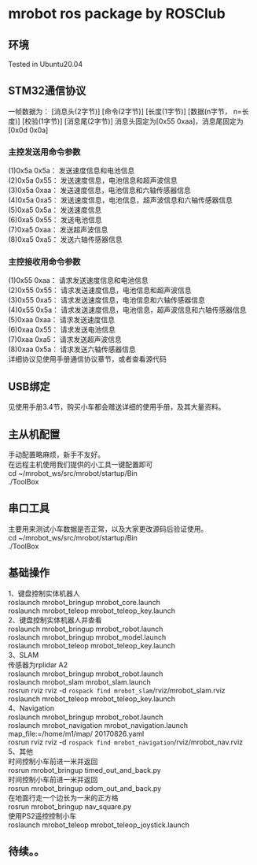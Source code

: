 # mrobot ros package by ROSClub
## 环境
Tested in Ubuntu20.04
## STM32通信协议
⼀帧数据为： [消息头(2字节)] [命令(2字节)] [⻓度(1字节)] [数据(n字节， n=⻓度)] [校验(1字节)] [消息尾(2字节)]
消息头固定为[0x55 0xaa]，消息尾固定为[0x0d 0x0a]<br>
### 主控发送⽤命令参数
(1)0x5a 0x5a： 发送速度信息和电池信息<br>
(2)0x5a 0x55： 发送速度信息，电池信息和超声波信息<br>
(3)0x5a 0xaa： 发送速度信息，电池信息和六轴传感器信息<br>
(4)0x5a 0xa5： 发送速度信息，电池信息，超声波信息和六轴传感器信息<br>
(5)0xa5 0x5a： 发送速度信息<br>
(6)0xa5 0x55： 发送电池信息<br>
(7)0xa5 0xaa： 发送超声波信息<br>
(8)0xa5 0xa5： 发送六轴传感器信息<br>
### 主控接收⽤命令参数
(1)0x55 0xaa： 请求发送速度信息和电池信息<br>
(2)0x55 0x55： 请求发送速度信息，电池信息和超声波信息<br>
(3)0x55 0xa5： 请求发送速度信息，电池信息和六轴传感器信息<br>
(4)0x55 0x5a： 请求发送速度信息，电池信息，超声波信息和六轴传感器信息<br>
(5)0xaa 0xaa： 请求发送速度信息<br>
(6)0xaa 0x55： 请求发送电池信息<br>
(7)0xaa 0xa5： 请求发送超声波信息<br>
(8)0xaa 0x5a： 请求发送六轴传感器信息<br>
详细协议见使用手册通信协议章节，或者查看源代码<br>
## USB绑定
见使用手册3.4节，购买小车都会赠送详细的使用手册，及其大量资料。<br>
## 主从机配置
⼿动配置略麻烦，新⼿不友好。<br>
在远程主机使⽤我们提供的⼩⼯具⼀键配置即可<br>
cd ~/mrobot_ws/src/mrobot/startup/Bin<br>
./ToolBox<br>
## 串口工具
主要⽤来测试⼩⻋数据是否正常，以及⼤家更改源码后验证使⽤。<br>
cd ~/mrobot_ws/src/mrobot/startup/Bin<br>
./ToolBox<br>
## 基础操作
1、键盘控制实体机器人<br>
roslaunch mrobot_bringup mrobot_core.launch<br>
roslaunch mrobot_teleop mrobot_teleop_key.launch<br>
2、键盘控制实体机器人并查看<br>
roslaunch mrobot_bringup mrobot_robot.launch<br>
roslaunch mrobot_bringup mrobot_model.launch<br>
roslaunch mrobot_teleop mrobot_teleop_key.launch<br>
3、SLAM<br>
传感器为rplidar A2<br>
roslaunch mrobot_bringup mrobot_robot.launch<br>
roslaunch mrobot_slam mrobot_slam.launch<br>
rosrun rviz rviz -d `rospack find mrobot_slam`/rviz/mrobot_slam.rviz<br>
roslaunch mrobot_teleop mrobot_teleop_key.launch<br>
4、Navigation<br>
roslaunch mrobot_bringup mrobot_robot.launch<br>
roslaunch mrobot_navigation mrobot_navigation.launch map_file:=/home/m1/map/
20170826.yaml<br>
rosrun rviz rviz -d `rospack find mrobot_navigation`/rviz/mrobot_nav.rviz<br>
5、其他<br>
时间控制⼩⻋前进⼀⽶并返回<br>
rosrun mrobot_bringup timed_out_and_back.py<br>
时间控制⼩⻋前进⼀⽶并返回<br>
rosrun mrobot_bringup odom_out_and_back.py<br>
在地⾯⾏⾛⼀个边⻓为⼀⽶的正⽅格<br>
rosrun mrobot_bringup nav_square.py<br>
使⽤PS2遥控控制⼩⻋<br>
roslaunch mrobot_teleop mrobot_teleop_joystick.launch<br>

## 待续。。
